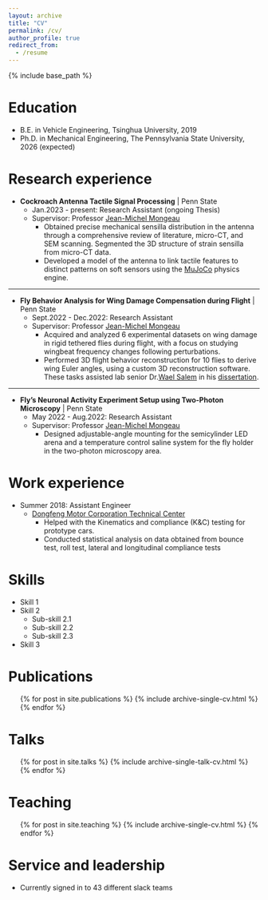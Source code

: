 ```yaml
---
layout: archive
title: "CV"
permalink: /cv/
author_profile: true
redirect_from:
  - /resume
---
```


{% include base_path %}

Education
======
* B.E. in Vehicle Engineering, Tsinghua University, 2019
* Ph.D. in Mechanical Engineering, The Pennsylvania State University, 2026 (expected)

Research experience
======
* **Cockroach Antenna Tactile Signal Processing** \| Penn State
  * Jan.2023 - present: Research Assistant (ongoing Thesis)
  * Supervisor: Professor [Jean-Michel Mongeau](https://sites.psu.edu/mongeau/PIbio/)
    * Obtained precise mechanical sensilla distribution in the antenna through a comprehensive review of literature, micro-CT, and SEM scanning. Segmented the 3D structure of strain sensilla from micro-CT data.
    * Developed a model of the antenna to link tactile features to distinct patterns on soft sensors using the [MuJoCo](https://mujoco.readthedocs.io/en/stable/overview.html) physics engine.
---

* **Fly Behavior Analysis for Wing Damage Compensation during Flight** \| Penn State
  * Sept.2022 - Dec.2022: Research Assistant
  * Supervisor: Professor [Jean-Michel Mongeau](https://sites.psu.edu/mongeau/PIbio/)
    * Acquired and analyzed 6 experimental datasets on wing damage in rigid tethered flies during flight, with a focus on studying wingbeat frequency changes following perturbations.
    * Performed 3D flight behavior reconstruction for 10 flies to derive wing Euler angles, using a custom 3D reconstruction software. These tasks assisted lab senior Dr.[Wael Salem](https://www.linkedin.com/in/wael-salem/) in his [dissertation](https://etda.libraries.psu.edu/catalog/19881was29).
---
* **Fly’s Neuronal Activity Experiment Setup using Two-Photon Microscopy** \| Penn State
  * May 2022 - Aug.2022: Research Assistant
  * Supervisor: Professor [Jean-Michel Mongeau](https://sites.psu.edu/mongeau/PIbio/)
    * Designed adjustable-angle mounting for the semicylinder LED arena and a temperature control saline system for the fly holder in the two-photon microscopy area.

Work experience
======
* Summer 2018: Assistant Engineer
  * [Dongfeng Motor Corporation Technical Center](http://www.dongfeng-global.com/)
    * Helped with the Kinematics and compliance (K&C) testing for prototype cars.
    * Conducted statistical analysis on data obtained from bounce test, roll test, lateral and longitudinal compliance tests
  
Skills
======
* Skill 1
* Skill 2
  * Sub-skill 2.1
  * Sub-skill 2.2
  * Sub-skill 2.3
* Skill 3

Publications
======
  <ul>{% for post in site.publications %}
    {% include archive-single-cv.html %}
  {% endfor %}</ul>
  
Talks
======
  <ul>{% for post in site.talks %}
    {% include archive-single-talk-cv.html %}
  {% endfor %}</ul>
  
Teaching
======
  <ul>{% for post in site.teaching %}
    {% include archive-single-cv.html %}
  {% endfor %}</ul>
  
Service and leadership
======
* Currently signed in to 43 different slack teams
